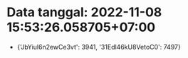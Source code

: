 # Data tanggal: 2022-11-08 15:53:26.058705+07:00

* {'JbYiul6n2ewCe3vt': 3941, '31Edl46kU8VetoC0': 7497}
